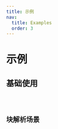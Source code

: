 ```yaml
---
title: 示例
nav:
  title: Examples
  order: 3
---
```


# 示例

## 基础使用

<code src="./demo/demo1.tsx" />

## 块解析场景

<code src="./demo/demo2.tsx" />

<code src="./demo/demo3.tsx" />
